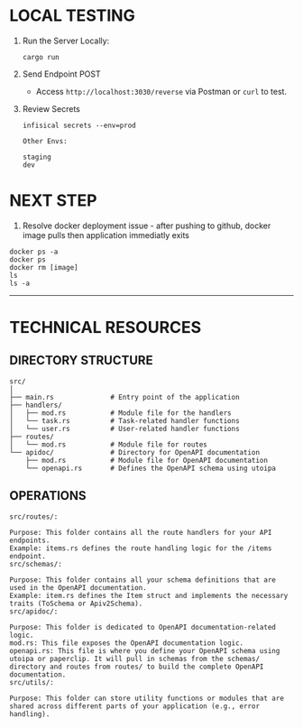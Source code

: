 # LOCAL TESTING

1) Run the Server Locally:
    ```
    cargo run
    ```

2) Send Endpoint POST
   - Access `http://localhost:3030/reverse` via Postman or `curl` to test.


3) Review Secrets
    ```
    infisical secrets --env=prod

    Other Envs:

    staging
    dev
    ```
# NEXT STEP

1) Resolve docker deployment issue - after pushing to github, docker image pulls then application immediatly exits
```
docker ps -a
docker ps
docker rm [image]
ls
ls -a
```

---

# TECHNICAL RESOURCES
## DIRECTORY STRUCTURE
```
src/
│
├── main.rs              # Entry point of the application
├── handlers/
│   ├── mod.rs           # Module file for the handlers
│   └── task.rs          # Task-related handler functions
│   └── user.rs          # User-related handler functions
├── routes/
│   └── mod.rs           # Module file for routes
└── apidoc/              # Directory for OpenAPI documentation
    ├── mod.rs           # Module file for OpenAPI documentation
    └── openapi.rs       # Defines the OpenAPI schema using utoipa
```

## OPERATIONS
```
src/routes/:

Purpose: This folder contains all the route handlers for your API endpoints.
Example: items.rs defines the route handling logic for the /items endpoint.
src/schemas/:

Purpose: This folder contains all your schema definitions that are used in the OpenAPI documentation.
Example: item.rs defines the Item struct and implements the necessary traits (ToSchema or Apiv2Schema).
src/apidoc/:

Purpose: This folder is dedicated to OpenAPI documentation-related logic.
mod.rs: This file exposes the OpenAPI documentation logic.
openapi.rs: This file is where you define your OpenAPI schema using utoipa or paperclip. It will pull in schemas from the schemas/ directory and routes from routes/ to build the complete OpenAPI documentation.
src/utils/:

Purpose: This folder can store utility functions or modules that are shared across different parts of your application (e.g., error handling).
```